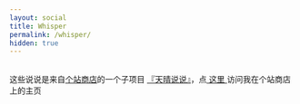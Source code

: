 ```yaml
---
layout: social
title: Whisper
permalink: /whisper/
hidden: true
---
```

<!-- 晴天说说_v1.11 2019-05-18 星球彦 http://storeweb.cn -->
<br>
这些说说是来自<a href="http://storeweb.cn" target="_blank" class="site-friend-link-homepage">个站商店</a>的一个子项目 <a
        href="http://storeweb.cn" target="_blank" class="site-friend-link-project">『天晴说说』</a>，点<a href=""
                                                                                                  target="_blank"
                                                                                                  class="site-friend-link-homepage">
    这里 </a>访问我在个站商店上的主页
<br>
<br>
<br>
<!--  配置  -->
<!-- HTTPS 加载此jquery：-->
<script src='https://libs.baidu.com/jquery/1.11.1/jquery.min.js'></script>
<!--  配置  -->
<style type="text/css">
    .hide {
        display: none !important;
    }
    .clear {
        clear: both;
    }
    .storeweb-say>div.say-container {
        margin-top: 10px;
        margin-bottom: 25px;
        padding: 10px 20px;
        background-color: #fafafa;    /*#bed742*/
        border-radius: 6px;
        font-size: 15px;
        color: #d93a49 !important;    /*#2e3a1f*/
        line-height: 200%;
        border: 1px #ccc solid;
    }
    .storeweb-say-month {
        font-size: 30px;
    }
    .storeweb-say-day {
        font-size: 18px;
    }
    .storeweb-say-name {
        font-size: 18px;
        margin-left: 20px;
        color: #333 !important;
    }
    .say-container>img {
        margin-top: 16px;
    }
    .storeweb-say-name:hover {
        color: #0074d9 !important;
        text-decoration: underline;
    }
    .is_member_others{
        color: #d71345 !important;
    }
    .primary {
        border: none;
        background-color: #467B96 !important;
        cursor: pointer;
        -moz-border-radius: 2px;
        -webkit-border-radius: 2px;
        border-radius: 2px;
        color: #FFF !important;
    }
    .btn {
        border: none;
        background-color: #E9E9E6 !important;
        cursor: pointer;
        -moz-border-radius: 2px;
        -webkit-border-radius: 2px;
        border-radius: 2px;
        display: inline-block;
        padding: 4px 12px;
        height: 34px;
        color: #666 !important;
        vertical-align: middle;
        zoom: 1;
    }
    .btn:hover {
        background-color: #666 !important;
        color: #E9E9E6 !important;
    }
</style>
<script data-no-instant>
    // ----------------------------------- 配置 ---------------------------------------
    //var url = "https://storeweb.cn/api/say";  // 如果你的网站是HTTPS，则用这一行代码
    var url = "https://storeweb.cn/api/say";     // 如果你的网站是HTTP
    // ----------------------------------- 配置 ---------------------------------------
    function get_say_api(timeout) {
        $.ajax({
            type: 'get',
            url: url,
            async: true,
            dataType: 'jsonp',
            data: {},
            timeout: 3000,
            success: function (result) {
                if (result.success == 1) {
                    //console.log(success['data']);
                    template_make(result.data, result.information);
                    set_storeweb_info(result.information);
                    set_pagiation_button(result.pagination);
                } else {
                    $('.site-friend-link').html(result.info);
                }
            },
            complete: function (XMLHttpRequest, status) { //请求完成后最终执行参数
                if (status == 'timeout') {//超时,status还有success,error等值的情况
                    if (timeout == 1) {
                        $('.storeweb-say').html('获取数据超时……请联系个站商店小彦');
                    } else {
                        url = "http://storeweb.cn/api/say";
                        $('.storeweb-say').html('https 获取数据超时……尝试http获取……');
                        get_say_api(1);
                    }
                }
            }
        });
    }
    $(function () {
        $('.storeweb-say').html('正在向『个站商店』请求友链数据……');
        get_say_api(0);
    })
    function template_make(data, information) {
        //console.log(data)
        $('.storeweb-say').html('');
        $.each(data, function (key, value) {
            //console.log(value.name);
            var template = $('#say-template').text();
            template = template.replace('%%content%%', value.content);
            template = template.replace('%%name%%', value.member.name);
            template = template.replace('%%month%%', value.create_at_month);
            template = template.replace('%%day%%', value.create_at_day);
            template = template.replace('%%is_member_others%%', value.is_member_others);
            template = template.replace('%%image_cn%%', value.image_cn);
            if(value.url == ""){
                template = template.replace('%%url%%', '');
                template = template.replace('%%say-url%%', 'hide');
            }else{
                template = template.replace('%%url%%', value.url);
                template = template.replace('%%url%%', value.url);
                template = template.replace('%%say-url%%', '');
            }
            var template_id = $(template);
            $('.storeweb-say').append(template_id);
        })
    }
    function set_storeweb_info(information) {
        $('.site-friend-link-homepage').attr('href', information['homepage']);
        $('.site-friend-link-project').attr('href', information['project']);
        //$('.site-friend-link-storeweb').attr('href',information['storeweb']);
    }
    function submit_pagination(url_button) {
        $('.storeweb-say').html('正在向『个站商店』请求友链数据……');
        url = url_button;
        get_say_api(0);
    }
    function set_pagiation_button(pagination){
        var template = $('#say-pagination-template').text();
        if(pagination.prev_page_url){
            template = template.replace('%%prev_page_url%%', pagination.prev_page_url);
            template = template.replace('%%say-button-prev%%', '');
        }else{
            template = template.replace('%%prev_page_url%%', '');
            template = template.replace('%%say-button-prev%%', 'hide');
        }
        if(pagination.next_page_url){
            template = template.replace('%%next_page_url%%', pagination.next_page_url);   
            template = template.replace('%%say-button-next%%', '');
        }else{
            template = template.replace('%%next_page_url%%', '');
            template = template.replace('%%say-button-next%%', 'hide');
        }
        var template_id = $(template);
        $('.storeweb-say').append(template_id);
    }
</script>
<div class="clear"></div>
<div class="storeweb-say">
</div>

<script type="text/html" id="say-template" data-no-instant>
    <span class="storeweb-say-month">%%month%%</span> <span class="storeweb-say-day">%%day%%</span> <span class="storeweb-say-name %%is_member_others%%">%%name%%</span>
    <div class="say-container">
        <div class="say-contant">%%content%%</div>
        <a href="%%url%%" target="_blank" class="%%say-url%%">%%url%%</a>
        <img src="%%image_cn%%">
    </div>
</script>

<script type="text/html" id="say-pagination-template" data-no-instant>
    <div class="say-pagination">
        <a href="Javascript:submit_pagination('%%prev_page_url%%')" class="btn primary left %%say-button-prev%%"><< 较新的一页</a>
        <a href="Javascript:submit_pagination('%%next_page_url%%')" class="btn primary right %%say-button-next%%">之前的一页 >></a>
    </div>
</script>
<div class="clear"></div>